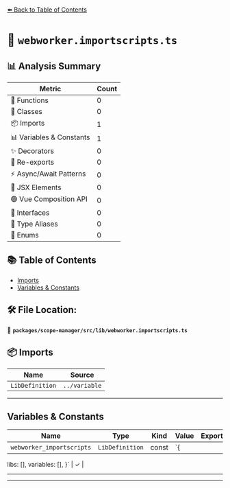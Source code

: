 [⬅️ Back to Table of Contents](../../../../index.md)

# 📄 `webworker.importscripts.ts`

## 📊 Analysis Summary

| Metric | Count |
|--------|-------|
| 🔧 Functions | 0 |
| 🧱 Classes | 0 |
| 📦 Imports | 1 |
| 📊 Variables & Constants | 1 |
| ✨ Decorators | 0 |
| 🔄 Re-exports | 0 |
| ⚡ Async/Await Patterns | 0 |
| 💠 JSX Elements | 0 |
| 🟢 Vue Composition API | 0 |
| 📐 Interfaces | 0 |
| 📑 Type Aliases | 0 |
| 🎯 Enums | 0 |

## 📚 Table of Contents

- [Imports](#imports)
- [Variables & Constants](#variables-constants)

## 🛠️ File Location:
📂 **`packages/scope-manager/src/lib/webworker.importscripts.ts`**

## 📦 Imports

| Name | Source |
|------|--------|
| `LibDefinition` | `../variable` |


---

## Variables & Constants

| Name | Type | Kind | Value | Exported |
|------|------|------|-------|----------|
| `webworker_importscripts` | `LibDefinition` | const | `{
  libs: [],
  variables: [],
}` | ✓ |


---


---